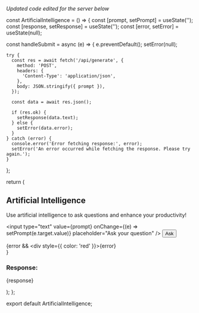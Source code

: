 *Updated code edited for the server below*

const ArtificialIntelligence = () => {
  const [prompt, setPrompt] = useState('');
  const [response, setResponse] = useState('');
  const [error, setError] = useState(null);

  const handleSubmit = async (e) => {
    e.preventDefault();
    setError(null);

    try {
      const res = await fetch('/api/generate', {
        method: 'POST',
        headers: {
          'Content-Type': 'application/json',
        },
        body: JSON.stringify({ prompt }),
      });

      const data = await res.json();

      if (res.ok) {
        setResponse(data.text);
      } else {
        setError(data.error);
      }
    } catch (error) {
      console.error('Error fetching response:', error);
      setError('An error occurred while fetching the response. Please try again.');
    }
  };

  return (
    <div>
      <h2>Artificial Intelligence</h2>
      <p>Use artificial intelligence to ask questions and enhance your productivity!</p>
      <form onSubmit={handleSubmit}>
        <input 
          type="text" 
          value={prompt} 
          onChange={(e) => setPrompt(e.target.value)} 
          placeholder="Ask your question" 
        />
        <button type="submit">Ask</button>
      </form>
      {error && <div style={{ color: 'red' }}>{error}</div>}
      <h3>Response:</h3>
      <p>{response}</p>
    </div>
  );
};

export default ArtificialIntelligence;